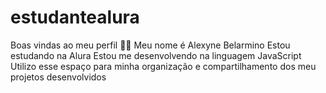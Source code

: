 # estudantealura
Boas vindas ao meu perfil 💙💙
Meu nome é Alexyne Belarmino
Estou estudando na Alura
Estou me desenvolvendo na linguagem JavaScript
Utilizo esse espaço para minha organização e compartilhamento dos meu projetos desenvolvidos
